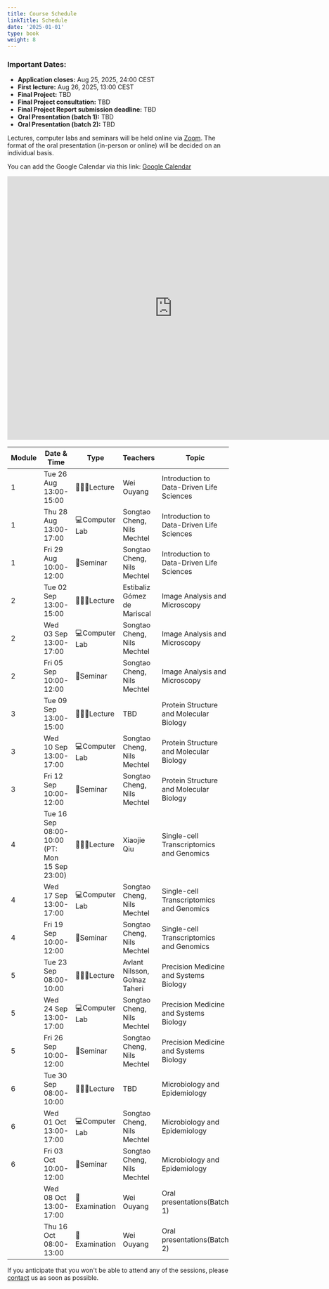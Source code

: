 ```yaml
---
title: Course Schedule
linkTitle: Schedule
date: '2025-01-01'
type: book
weight: 8
---
```


### Important Dates:
- **Application closes:** Aug 25, 2025, 24:00 CEST
- **First lecture:** Aug 26, 2025, 13:00 CEST
- **Final Project:** TBD
- **Final Project consultation:** TBD
- **Final Project Report submission deadline:** TBD
- **Oral Presentation (batch 1):** TBD
- **Oral Presentation (batch 2):** TBD

Lectures, computer labs and seminars will be held online via [Zoom](https://kth-se.zoom.us/j/69812177998). The format of the oral presentation (in-person or online) will be decided on an individual basis.

You can add the Google Calendar via this link: [Google Calendar](https://calendar.google.com/calendar/u/0?cid=Y19jMWNkZDVjOTVlODlmNjdlYmU2NDg5NWY5NzFhODdmZDEwYmRlZjNhNjdkY2VlYzQ5NzRkZTEyMjI0ZGZhNzc1QGdyb3VwLmNhbGVuZGFyLmdvb2dsZS5jb20)

<!-- Google Calendar Embed -->
<iframe src="https://calendar.google.com/calendar/embed?src=c_c1cdd5c95e89f67ebe64895f971a87fd10bdef3a67dceec4974de12224dfa775%40group.calendar.google.com&ctz=Europe%2FBerlin" style="border: 0" width="750" height="600" frameborder="0" scrolling="no"></iframe>

| Module | Date & Time             | Type          | Teachers                           | Topic                                                                                                                                           |
|--------|-------------------------|---------------|------------------------------------|-------------------------------------------------------------------------------------------------------------------------------------------------|
| 1      | Tue 26 Aug 13:00-15:00  | 🧑🏻‍🏫Lecture     | Wei Ouyang                         | Introduction to Data-Driven Life Sciences                                                                                                 |
| 1      | Thu 28 Aug 13:00-17:00  | 💻Computer Lab | Songtao Cheng, Nils Mechtel                         | Introduction to Data-Driven Life Sciences                                                                                                         |
| 1      | Fri 29 Aug 10:00-12:00  | 💬Seminar      | Songtao Cheng, Nils Mechtel                         | Introduction to Data-Driven Life Sciences |
| 2      | Tue 02 Sep 13:00-15:00  | 🧑🏻‍🏫Lecture     | Estibaliz Gómez de Mariscal                         | Image Analysis and Microscopy                                                                                                         |
| 2      | Wed 03 Sep 13:00-17:00  | 💻Computer Lab | Songtao Cheng, Nils Mechtel                         | Image Analysis and Microscopy                                                                                                                                 |
| 2      | Fri 05 Sep 10:00-12:00  | 💬Seminar      | Songtao Cheng, Nils Mechtel                         | Image Analysis and Microscopy                                                                                                                                                 |
| 3      | Tue 09 Sep 13:00-15:00  | 🧑🏻‍🏫Lecture     | TBD                         | Protein Structure and Molecular Biology                                                                                                 |
| 3      | Wed 10 Sep 13:00-17:00  | 💻Computer Lab | Songtao Cheng, Nils Mechtel                         | Protein Structure and Molecular Biology                                                                     |
| 3      | Fri 12 Sep 10:00-12:00  | 💬Seminar      | Songtao Cheng, Nils Mechtel                         | Protein Structure and Molecular Biology                                                                                                                                                 |
| 4      | Tue 16 Sep 08:00-10:00 (PT: Mon 15 Sep 23:00) | 🧑🏻‍🏫Lecture     | Xiaojie Qiu                      | Single-cell Transcriptomics and Genomics                                                                                         |
| 4      | Wed 17 Sep 13:00-17:00  | 💻Computer Lab | Songtao Cheng, Nils Mechtel                         | Single-cell Transcriptomics and Genomics                                                                                |
| 4      | Fri 19 Sep 10:00-12:00  | 💬Seminar      | Songtao Cheng, Nils Mechtel                         | Single-cell Transcriptomics and Genomics                                                                                                                                                 |
| 5      | Tue 23 Sep 08:00-10:00  | 🧑🏻‍🏫Lecture     | Avlant Nilsson, Golnaz Taheri                         | Precision Medicine and Systems Biology                                                                                                         |
| 5      | Wed 24 Sep 13:00-17:00  | 💻Computer Lab | Songtao Cheng, Nils Mechtel                         | Precision Medicine and Systems Biology                                                                                |
| 5      | Fri 26 Sep 10:00-12:00  | 💬Seminar      | Songtao Cheng, Nils Mechtel                         | Precision Medicine and Systems Biology                                                                                                                                                 |
| 6      | Tue 30 Sep 08:00-10:00  | 🧑🏻‍🏫Lecture     | TBD                         | Microbiology and Epidemiology                                                                                                       |
| 6      | Wed 01 Oct 13:00-17:00  | 💻Computer Lab | Songtao Cheng, Nils Mechtel                         | Microbiology and Epidemiology                                                                                                    |
| 6      | Fri 03 Oct 10:00-12:00  | 💬Seminar      | Songtao Cheng, Nils Mechtel                         | Microbiology and Epidemiology                                                                                                                                                 |
|        | Wed 08 Oct 13:00-17:00  | 📝Examination  | Wei Ouyang                         | Oral presentations(Batch 1)                                                                                                             |
|        | Thu 16 Oct 08:00-13:00  | 📝Examination  | Wei Ouyang                         | Oral presentations(Batch 2)                                                                                                            |

If you anticipate that you won't be able to attend any of the sessions, please [contact](/contact) us as soon as possible. 